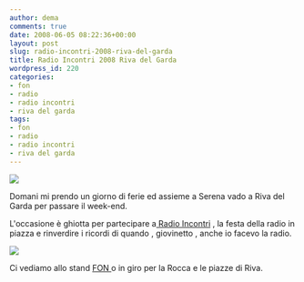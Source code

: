 ```yaml
---
author: dema
comments: true
date: 2008-06-05 08:22:36+00:00
layout: post
slug: radio-incontri-2008-riva-del-garda
title: Radio Incontri 2008 Riva del Garda
wordpress_id: 220
categories:
- fon
- radio
- radio incontri
- riva del garda
tags:
- fon
- radio
- radio incontri
- riva del garda
---
```


[![](http://dema.tv/wp-content/uploads/2008/06/logorivaradioincontri1.gif)](http://dema.tv/wp-content/uploads/2008/06/logorivaradioincontri1.gif)

Domani mi prendo un giorno di ferie ed assieme a Serena vado a Riva del Garda per passare il week-end.

L'occasione è ghiotta per partecipare a[ Radio Incontri](http://www.rivaradioincontri.it/) , la festa della radio in piazza e rinverdire i ricordi di quando , giovinetto , anche io facevo la radio.

[![](http://dema.tv/wp-content/uploads/2008/06/radiov31.gif)](http://www.radiosette.com/radiove.htm)

Ci vediamo allo stand [FON ](http://blog.fon.com/it/archive/eventi/radioincontri-a-riva-del-garda.html) o in giro per la Rocca e le piazze di Riva.
